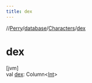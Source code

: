 ```yaml
---
title: dex
---
```

//[Perry](../../../index.html)/[database](../index.html)/[Characters](index.html)/[dex](dex.html)



# dex



[jvm]\
val [dex](dex.html): Column<[Int](https://kotlinlang.org/api/latest/jvm/stdlib/kotlin/-int/index.html)>




